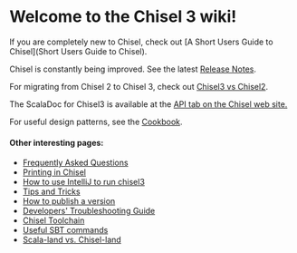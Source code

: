 # **Welcome to the Chisel 3 wiki!**

If you are completely new to Chisel, check out [A Short Users Guide to Chisel](Short Users Guide to Chisel).

Chisel is constantly being improved.  See the latest [Release Notes](release-notes-17-04-23).

For migrating from Chisel 2 to Chisel 3, check out [Chisel3 vs Chisel2](Chisel3-vs-Chisel2).

The ScalaDoc for Chisel3 is available at the [API tab on the Chisel web site.](https://chisel.eecs.berkeley.edu/api/)

For useful design patterns, see the [Cookbook](Cookbook).

#### Other interesting pages:
* [Frequently Asked Questions](Frequently-Asked-Questions)
* [Printing in Chisel](Printing-in-Chisel)
* [How to use IntelliJ to run chisel3](intellij-setup)
* [Tips and Tricks](tips-and-tricks)
* [How to publish a version](how-to-publish)
* [Developers' Troubleshooting Guide](troubleshooting)
* [Chisel Toolchain](chisel-toolchain)
* [Useful SBT commands](useful-sbt-commands)
* [Scala-land vs. Chisel-land](Scala-land-vs.-Chisel-land)

